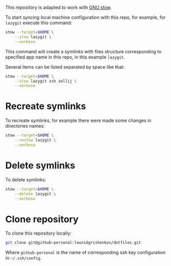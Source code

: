 This repository is adapted to work with [GNU stow](https://www.gnu.org/software/stow/).

To start syncing local machine configuration with this repo, for example, for `lazygit` execute this command:

```sh
stow --target=$HOME \
    --stow lazygit \
    --verbose
```

This command will create a symlinks with files structure corresponding to specified app name in this repo, in this example `lazygit`.


Several items can be listed separated by space like that:

```sh
stow --target=$HOME \
    --stow lazygit zsh zellij \
    --verbose
```

# Recreate symlinks

To recreate symlinks, for example there were made some changes in directories names:

```sh
stow --target=$HOME \
    --restow lazygit \
    --verbose
```

# Delete symlinks

To delete symlinks:

```sh
stow --target=$HOME \
    --delete lazygit \
    --verbose
```

# Clone repository

To clone this repository locally:

```sh
git clone git@github-personal:leonidgrishenkov/dotfiles.git
```

Where `github-personal` is the name of corresponding ssh key configuration in `~/.ssh/config`.
